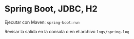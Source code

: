 # Spring Boot, JDBC, H2


Ejecutar con Maven: `spring-boot:run`

Revisar la salida en la consola o en el archivo 
`logs/spring.log`


 